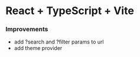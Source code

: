 # React + TypeScript + Vite

### Improvements
- add ?search and ?filter params to url
- add theme provider